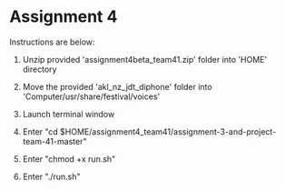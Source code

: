 # Assignment 4

Instructions are below:

1) Unzip provided 'assignment4beta_team41.zip' folder into 'HOME' directory

2) Move the provided 'akl_nz_jdt_diphone' folder into 'Computer/usr/share/festival/voices'

3) Launch terminal window

4) Enter "cd $HOME/assignment4_team41/assignment-3-and-project-team-41-master"

5) Enter "chmod +x run.sh"

6) Enter "./run.sh"
